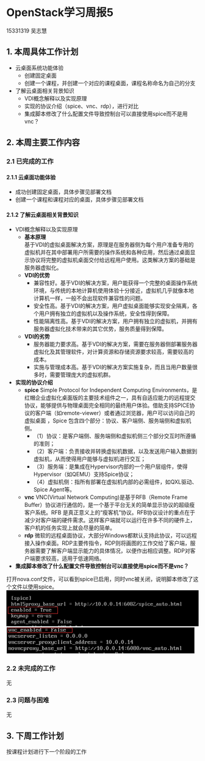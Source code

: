 # OpenStack学习周报5
15331319 吴志慧
## 1. 本周具体工作计划
- 云桌面系统功能体验
  - 创建固定桌面
  - 创建一个课程，并创建一个对应的课程桌面，课程名称命名为自己的分支
- 了解云桌面相关背景知识
  - VDI概念解释以及实现原理
  - 实现的协议介绍（spice、vnc、rdp），进行对比
  - 集成脚本修改了什么配置文件导致控制台可以直接使用spice而不是用vnc？
## 2. 本周主要工作内容
### 2.1 已完成的工作
#### 2.1.1 云桌面功能体验
- 成功创建固定桌面，具体步骤见部署文档
- 创建一个课程和课程对应的桌面，具体步骤见部署文档
#### 2.1.2 了解云桌面相关背景知识
- VDI概念解释以及实现原理
  - **基本原理**  
  基于VDI的虚拟桌面解决方案，原理是在服务器侧为每个用户准备专用的虚拟机并在其中部署用户所需要的操作系统和各种应用，然后通过桌面显示协议将完整的虚拟机桌面交付给远程用户使用。这类解决方案的基础是服务器虚拟化。
  - **VDI的优势**
    - 兼容性好。基于VDI的解决方案，用户能获得一个完整的桌面操作系统环境，与传统的本地计算机使用体验十分接近，虚拟机几乎就像本地计算机一样，一般不会出现软件兼容性的问题。
    - 安全性高。基于VDI的解决方案，用户虚拟桌面能够实现安全隔离，各个用户拥有独立的虚拟机以及操作系统，安全性得到保障。
    - 性能隔离性高。基于VDI的解决方案，用户拥有独立的虚拟机，并拥有服务器虚拟化技术带来的其它优势，服务质量得到保障。
  - **VDI的劣势**
    - 服务器能力要求高。基于VDI的解决方案，需要在服务器侧部署服务器虚拟化及其管理软件，对计算资源和存储资源要求较高，需要较高的成本。
    - 实施与管理成本高。基于VDI的解决方案实施复杂，而且当用户数量很多时，需要管理庞大的虚拟机群。
- **实现的协议介绍**
  - **spice** Simple Protocol for Independent Computing Environments，是红帽企业虚拟化桌面版的主要技术组件之一，具有自适应能力的远程提交协议，能够提供与物理桌面完全相同的最终用户体验。借助支持SPICE协议的客户端（如remote-viewer）或者通过浏览器，用户可以访问自己的虚拟桌面
  ，Spice 包含四个部分：协议、客户端侧、服务端侧和虚拟机侧。
    - （1）协议：是客户端侧、服务端侧和虚拟机侧三个部分交互时所遵循的准则；
    - （2）客户端：负责接收并转换虚拟机数据，以及发送用户输入数据到虚拟机，从而使得用户能够与虚拟机进行交互；
    - （3）服务端：是集成在Hypervisor内部的一个用户层组件，使得Hypervisor（如QEMU）支持Spice协议；
    - （4）虚拟机侧：指所有部署在虚拟机内部的必需组件，如QXL驱动、Spice Agent等。
  - **vnc** VNC(Virtual Network Computing)是基于RFB（Remote Frame Buffer）协议进行通信的，是一个基于平台无关的简单显示协议的超级瘦客户系统。RFB 是真正意义上的“瘦客机”协议。RFB协议设计的重点在于减少对客户端的硬件需求。这样客户端就可以运行在许多不同的硬件上，
  客户机的任务实现上就会尽量的简单。
  - **rdp** 微软的远程桌面协议，大部分Windows都默认支持此协议，可以远程接入操作桌面。RDP主要传指令，RDP则将画图的工作交给了客户端，服务器需要了解客户端显示能力的具体情况，以便作出相应调整。RDP对客户端要求较高，适用于低速网络。
- **集成脚本修改了什么配置文件导致控制台可以直接使用spice而不是vnc？**

打开nova.conf文件，可以看到spice已启用，同时vnc被关闭，说明脚本修改了这个文件以使用spice。
![](https://raw.githubusercontent.com/CourseCloudDesktop/cloudDesktop/wcl-develop/task5/images/spice.png)
![](https://raw.githubusercontent.com/CourseCloudDesktop/cloudDesktop/wcl-develop/task5/images/vnc.png)
### 2.2 未完成的工作
无
### 2.3 问题与困难
无
## 3. 下周工作计划
按课程计划进行下一个阶段的工作
